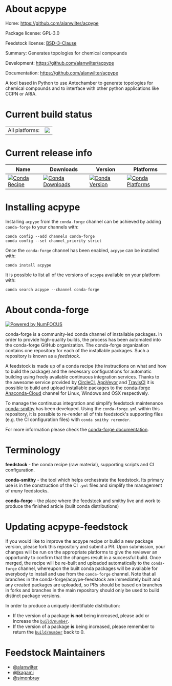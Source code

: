 About acpype
============

Home: https://github.com/alanwilter/acpype

Package license: GPL-3.0

Feedstock license: [BSD-3-Clause](https://github.com/conda-forge/acpype-feedstock/blob/master/LICENSE.txt)

Summary: Generates topologies for chemical compounds

Development: https://github.com/alanwilter/acpype

Documentation: https://github.com/alanwilter/acpype

A tool based in Python to use Antechamber to generate topologies
for chemical compounds and to interface with other python
applications like CCPN or ARIA.


Current build status
====================


<table><tr><td>All platforms:</td>
    <td>
      <a href="https://dev.azure.com/conda-forge/feedstock-builds/_build/latest?definitionId=6870&branchName=master">
        <img src="https://dev.azure.com/conda-forge/feedstock-builds/_apis/build/status/acpype-feedstock?branchName=master">
      </a>
    </td>
  </tr>
</table>

Current release info
====================

| Name | Downloads | Version | Platforms |
| --- | --- | --- | --- |
| [![Conda Recipe](https://img.shields.io/badge/recipe-acpype-green.svg)](https://anaconda.org/conda-forge/acpype) | [![Conda Downloads](https://img.shields.io/conda/dn/conda-forge/acpype.svg)](https://anaconda.org/conda-forge/acpype) | [![Conda Version](https://img.shields.io/conda/vn/conda-forge/acpype.svg)](https://anaconda.org/conda-forge/acpype) | [![Conda Platforms](https://img.shields.io/conda/pn/conda-forge/acpype.svg)](https://anaconda.org/conda-forge/acpype) |

Installing acpype
=================

Installing `acpype` from the `conda-forge` channel can be achieved by adding `conda-forge` to your channels with:

```
conda config --add channels conda-forge
conda config --set channel_priority strict
```

Once the `conda-forge` channel has been enabled, `acpype` can be installed with:

```
conda install acpype
```

It is possible to list all of the versions of `acpype` available on your platform with:

```
conda search acpype --channel conda-forge
```


About conda-forge
=================

[![Powered by NumFOCUS](https://img.shields.io/badge/powered%20by-NumFOCUS-orange.svg?style=flat&colorA=E1523D&colorB=007D8A)](http://numfocus.org)

conda-forge is a community-led conda channel of installable packages.
In order to provide high-quality builds, the process has been automated into the
conda-forge GitHub organization. The conda-forge organization contains one repository
for each of the installable packages. Such a repository is known as a *feedstock*.

A feedstock is made up of a conda recipe (the instructions on what and how to build
the package) and the necessary configurations for automatic building using freely
available continuous integration services. Thanks to the awesome service provided by
[CircleCI](https://circleci.com/), [AppVeyor](https://www.appveyor.com/)
and [TravisCI](https://travis-ci.com/) it is possible to build and upload installable
packages to the [conda-forge](https://anaconda.org/conda-forge)
[Anaconda-Cloud](https://anaconda.org/) channel for Linux, Windows and OSX respectively.

To manage the continuous integration and simplify feedstock maintenance
[conda-smithy](https://github.com/conda-forge/conda-smithy) has been developed.
Using the ``conda-forge.yml`` within this repository, it is possible to re-render all of
this feedstock's supporting files (e.g. the CI configuration files) with ``conda smithy rerender``.

For more information please check the [conda-forge documentation](https://conda-forge.org/docs/).

Terminology
===========

**feedstock** - the conda recipe (raw material), supporting scripts and CI configuration.

**conda-smithy** - the tool which helps orchestrate the feedstock.
                   Its primary use is in the construction of the CI ``.yml`` files
                   and simplify the management of *many* feedstocks.

**conda-forge** - the place where the feedstock and smithy live and work to
                  produce the finished article (built conda distributions)


Updating acpype-feedstock
=========================

If you would like to improve the acpype recipe or build a new
package version, please fork this repository and submit a PR. Upon submission,
your changes will be run on the appropriate platforms to give the reviewer an
opportunity to confirm that the changes result in a successful build. Once
merged, the recipe will be re-built and uploaded automatically to the
`conda-forge` channel, whereupon the built conda packages will be available for
everybody to install and use from the `conda-forge` channel.
Note that all branches in the conda-forge/acpype-feedstock are
immediately built and any created packages are uploaded, so PRs should be based
on branches in forks and branches in the main repository should only be used to
build distinct package versions.

In order to produce a uniquely identifiable distribution:
 * If the version of a package **is not** being increased, please add or increase
   the [``build/number``](https://docs.conda.io/projects/conda-build/en/latest/resources/define-metadata.html#build-number-and-string).
 * If the version of a package **is** being increased, please remember to return
   the [``build/number``](https://docs.conda.io/projects/conda-build/en/latest/resources/define-metadata.html#build-number-and-string)
   back to 0.

Feedstock Maintainers
=====================

* [@alanwilter](https://github.com/alanwilter/)
* [@lkagami](https://github.com/lkagami/)
* [@simonbray](https://github.com/simonbray/)

